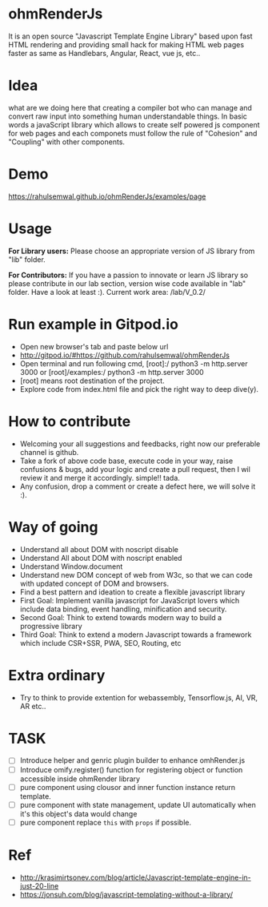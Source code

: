 # ohmRenderJs
It is an open source "Javascript Template Engine Library" based upon fast HTML rendering and providing small hack for making HTML web pages faster as same as Handlebars, Angular, React, vue js, etc..  

# Idea
what are we doing here that creating a compiler bot who can manage and convert raw input into something human understandable things. In basic words a javaScript library which allows to create self powered js component for web pages and each componets must follow the rule of "Cohesion" and "Coupling" with other components. 

# Demo
https://rahulsemwal.github.io/ohmRenderJs/examples/page

# Usage
**For Library users:** Please choose an appropriate version of JS library from "lib" folder.

**For Contributors:** If you have a passion to innovate or learn JS library so please contribute in our lab section, version wise code available in "lab" folder. Have a look at least :).
Current work area: /lab/V_0.2/

# Run example in Gitpod.io
  - Open new browser's tab and paste below url
  - http://gitpod.io/#https://github.com/rahulsemwal/ohmRenderJs
  - Open terminal and run following cmd, [root]:/ python3 -m http.server 3000 or [root]/examples:/ python3 -m http.server 3000
  - [root] means root destination of the project.
  - Explore code from index.html file and pick the right way to deep dive(y).

# How to contribute
  - Welcoming your all suggestions and feedbacks, right now our preferable channel is github. 
  - Take a fork of above code base, execute code in your way, raise confusions & bugs, add your logic and create a pull request, then I wil review it and merge it accordingly. simple!! tada.
  - Any confusion, drop a comment or create a defect here, we will solve it :).
  
# Way of going
  - Understand all about DOM with noscript disable
  - Understand All about DOM with noscript enabled
  - Understand Window.document
  - Understand new DOM concept of web from W3c, so that we can code with updated concept of DOM and browsers.
  - Find a best pattern and ideation to create a flexible javascript library
  - First Goal: Implement vanilla javascript for JavaScript lovers which include data binding, event handling, minification and security. 
  - Second Goal: Think to extend towards modern way to build a progressive library 
  - Third Goal: Think to extend a modern Javascript towards a framework which include CSR+SSR, PWA, SEO, Routing, etc

# Extra ordinary
  - Try to think to provide extention for webassembly, Tensorflow.js, AI, VR, AR etc..     
  
# TASK
- [ ] Introduce helper and genric plugin builder to enhance omhRender.js
- [ ] Introduce omify.register() function for registering object or function accessible inside ohmRender library
- [ ] pure component using clousor and inner function instance return template.
- [ ] pure component with state management, update UI automatically when it's this object's data would change
- [ ] pure component replace `this` with `props` if possible.

# Ref
- http://krasimirtsonev.com/blog/article/Javascript-template-engine-in-just-20-line
- https://jonsuh.com/blog/javascript-templating-without-a-library/
